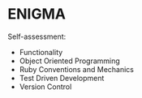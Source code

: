 # ENIGMA

Self-assessment:
* Functionality
* Object Oriented Programming
* Ruby Conventions and Mechanics
* Test Driven Development
* Version Control
